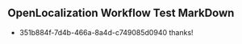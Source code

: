 ## OpenLocalization Workflow Test MarkDown
* 351b884f-7d4b-466a-8a4d-c749085d0940 thanks!

<!--HONumber=Aug16_HO1-->


